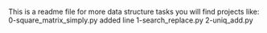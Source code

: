 This is a readme file for more data structure tasks
you will find projects like:
0-square_matrix_simply.py
added line
1-search_replace.py
2-uniq_add.py
